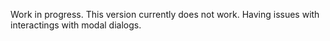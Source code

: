 Work in progress. This version currently does not work. Having issues with interactings with modal dialogs. 
